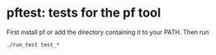pftest: tests for the pf tool
=============================

First install pf or add the directory containing it to your PATH. Then run

    ./run_test test_*

